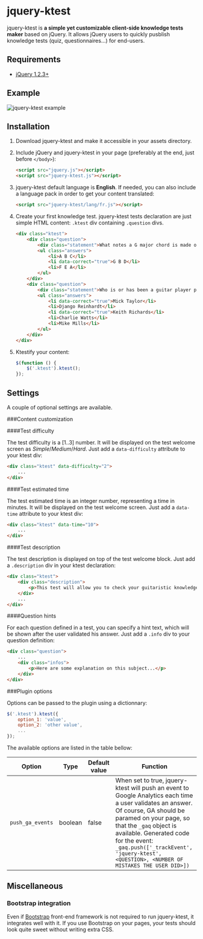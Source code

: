 jquery-ktest
============

jquery-ktest is **a simple yet customizable client-side knowledge tests maker** based on jQuery. It allows jQuery users to quickly pusblish knowledge tests (quiz, questionnaires...) for end-users.

Requirements
------------

* [jQuery 1.2.3+](http://jquery.com/)

Example
-------
![jquery-ktest example](http://img4.hostingpics.net/pics/773001jqueryktest.png "jquery-ktest")


Installation
------------

1. Download jquery-ktest and make it accessible in your assets directory.

2. Include jQuery and jquery-ktest in your page (preferably at the end, just before `</body>`):

	```html
	<script src="jquery.js"></script>
	<script src="jquery-ktest.js"></script>
	```

3. jquery-ktest default language is **English**. If needed, you can also include a language pack in order to get your content translated:

	```html
	<script src="jquery-ktest/lang/fr.js"></script>
	```

4. Create your first knowledge test. jquery-ktest tests declaration are just simple HTML content: `.ktest` div containing `.question` divs.

	```html
	<div class="ktest">
	    <div class="question">
	        <div class="statement">What notes a G major chord is made of?</div>
	        <ul class="answers">
	            <li>A B C</li>
	            <li data-correct="true">G B D</li>
	            <li>F E A</li>
	        </ul>
	    </div>
	    <div class="question">
	        <div class="statement">Who is or has been a guitar player part of the Rolling Stones band?</div>
	        <ul class="answers">
	            <li data-correct="true">Mick Taylor</li>
	            <li>Django Reinhardt</li>
	            <li data-correct="true">Keith Richards</li>
	            <li>Charlie Watts</li>
	            <li>Mike Mills</li>
	        </ul>
	    </div>
	</div>
	```

5. Ktestify your content:

	```javascript
	$(function () {
		$('.ktest').ktest();
	});
	```

Settings
--------

A couple of optional settings are available.

###Content customization

####Test difficulty

The test difficulty is a [1..3] number. It will be displayed on the test welcome screen as *Simple*/*Medium*/*Hard*. Just add a `data-difficulty` attribute to your ktest div:

```html
<div class="ktest" data-difficulty="2">
	...
</div>
```

####Test estimated time

The test estimated time is an integer number, representing a time in minutes. It will be displayed on the test welcome screen. Just add a `data-time` attribute to your ktest div:

```html
<div class="ktest" data-time="10">
	...
</div>
```

####Test description

The test description is displayed on top of the test welcome block. Just add a `.description` div in your ktest declaration:

```html
<div class="ktest">
	<div class="description">
		<p>This test will allow you to check your guitaristic knowledge!</p>
	</div>
	...
</div>
```

####Question hints

For each question defined in a test, you can specify a hint text, which will be shown after the user validated his answer. Just add a `.info` div to your question definition:

```html
<div class="question">
	...
	<div class="infos">
		<p>Here are some explanation on this subject...</p>
	</div>
</div>
```

###Plugin options

Options can be passed to the plugin using a dictionnary:

```javascript
$('.ktest').ktest({
	option_1: 'value',
	option_2: 'other value',
	...
});
```

The available options are listed in the table bellow:

| Option        | Type           | Default value  | Function |
| ------------- |----------------|----------------|----------|
| `push_ga_events` | boolean | false | When set to true, jquery-ktest will push an event to Google Analytics each time a user validates an answer. Of course, GA should be paramed on your page, so that the `_gaq` object is available. Generated code for the event: `_gaq.push(['_trackEvent', 'jquery-ktest', <QUESTION>, <NUMBER OF MISTAKES THE USER DID>])` |

Miscellaneous
-------------

### Bootstrap integration

Even if [Bootstrap](http://getbootstrap.com/) front-end framework is not required to run jquery-ktest, it integrates well with it. If you use Bootstrap on your pages, your tests should look quite sweet without writing extra CSS.